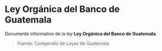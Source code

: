 # Ley Orgánica del Banco de Guatemala

Documento informativo de la ley **Ley Orgánica del Banco de Guatemala**.

> Fuente: Compendio de Leyes de Guatemala.